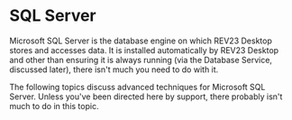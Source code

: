 # SQL Server

Microsoft SQL Server is the database engine on which REV23 Desktop stores and accesses data. It is installed automatically by REV23 Desktop and other than ensuring it is always running (via the Database Service, discussed later), there isn't much you need to do with it.

The following topics discuss advanced techniques for Microsoft SQL Server. Unless you've been directed here by support, there probably isn't much to do in this topic.